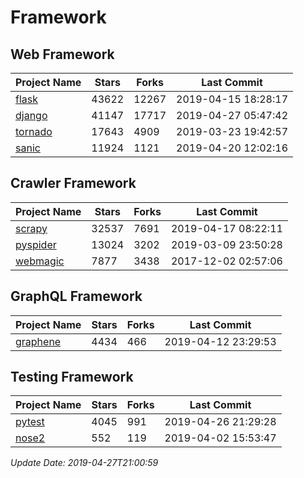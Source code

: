 # Framework

## Web Framework

| Project Name | Stars | Forks | Last Commit |
| ------------ | ----- | ----- | ----------- |
| [flask](https://github.com/pallets/flask) | 43622 | 12267 | 2019-04-15 18:28:17 |
| [django](https://github.com/django/django) | 41147 | 17717 | 2019-04-27 05:47:42 |
| [tornado](https://github.com/tornadoweb/tornado) | 17643 | 4909 | 2019-03-23 19:42:57 |
| [sanic](https://github.com/huge-success/sanic) | 11924 | 1121 | 2019-04-20 12:02:16 |

## Crawler Framework

| Project Name | Stars | Forks | Last Commit |
| ------------ | ----- | ----- | ----------- |
| [scrapy](https://github.com/scrapy/scrapy) | 32537 | 7691 | 2019-04-17 08:22:11 |
| [pyspider](https://github.com/binux/pyspider) | 13024 | 3202 | 2019-03-09 23:50:28 |
| [webmagic](https://github.com/code4craft/webmagic) | 7877 | 3438 | 2017-12-02 02:57:06 |

## GraphQL Framework

| Project Name | Stars | Forks | Last Commit |
| ------------ | ----- | ----- | ----------- |
| [graphene](https://github.com/graphql-python/graphene) | 4434 | 466 | 2019-04-12 23:29:53 |

## Testing Framework

| Project Name | Stars | Forks | Last Commit |
| ------------ | ----- | ----- | ----------- |
| [pytest](https://github.com/pytest-dev/pytest) | 4045 | 991 | 2019-04-26 21:29:28 |
| [nose2](https://github.com/nose-devs/nose2) | 552 | 119 | 2019-04-02 15:53:47 |

*Update Date: 2019-04-27T21:00:59*
